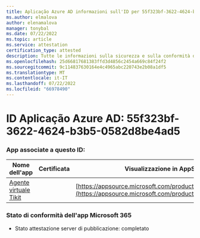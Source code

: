 ```yaml
---
title: Aplicação Azure AD informazioni sull'ID per 55f323bf-3622-4624-b3b5-0582d8be4ad5
ms.author: elmalova
author: elenamalova
manager: tonybal
ms.date: 07/22/2022
ms.topic: article
ms.service: attestation
certification_type: attested
description: Tutte le informazioni sulla sicurezza e sulla conformità disponibili per 55f323bf-3622-4624-b3b5-0582d8be4ad5.
ms.openlocfilehash: 25d66817681383ffd3d4856c2454a669c84f24f2
ms.sourcegitcommit: 9c114837630164e4c4965abc220743e2b08a1df5
ms.translationtype: MT
ms.contentlocale: it-IT
ms.lasthandoff: 07/22/2022
ms.locfileid: "66978490"
---
```

# <a name="azure-app-id-55f323bf-3622-4624-b3b5-0582d8be4ad5"></a>ID Aplicação Azure AD: 55f323bf-3622-4624-b3b5-0582d8be4ad5


### <a name="apps-associated-with-this-id"></a>App associate a questo ID:
| **Nome dell'app** | **Certificata** | **Visualizzazione in AppSource** |
|--------------|---------------|-----------------------|
| [Agente virtuale Tikit](../forward/WA200004288.md) |  | [https://appsource.microsoft.com/product/office/WA200004288](https://appsource.microsoft.com/product/office/WA200004288) |

### <a name="microsoft-365-app-compliance-status"></a>Stato di conformità dell'app Microsoft 365
- Stato attestazione server di pubblicazione: completato
